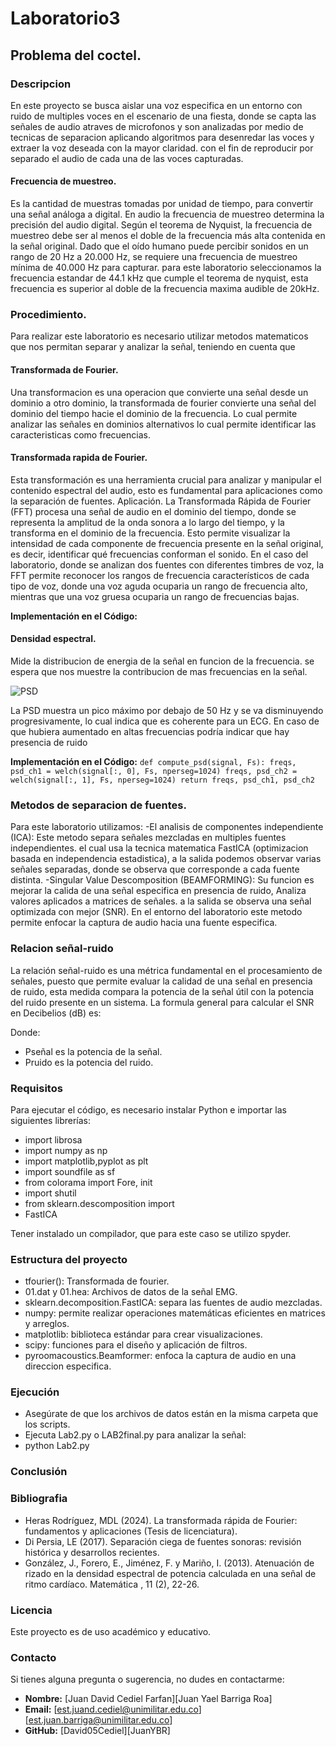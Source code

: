 # Laboratorio3
## Problema del coctel.
### Descripcion 
<p>
En este proyecto se busca aislar una voz especifica en un entorno con ruido de multiples voces en el escenario de una fiesta, donde se capta las señales de audio atraves de microfonos y son analizadas por medio de tecnicas de separacion aplicando algoritmos para desenredar las voces y extraer la voz deseada con la mayor claridad. con el fin de reproducir por separado el
audio de cada una de las voces capturadas. 
  
</p>  

#### Frecuencia de muestreo.
<p>
Es la cantidad de muestras tomadas por unidad de tiempo, para convertir una señal análoga a digital. En audio la frecuencia de muestreo determina la precisión del audio digital.
Según el teorema de Nyquist, la frecuencia de muestreo debe ser al menos el doble de la frecuencia más alta contenida en la señal original. Dado que el oído humano puede percibir sonidos en un rango de 20 Hz a 20.000 Hz, se requiere una frecuencia de muestreo mínima de 40.000 Hz para capturar. para este laboratorio seleccionamos la frecuencia estandar de 44.1 kHz que cumple el teorema de nyquist, esta frecuencia es superior al doble de la frecuencia maxima audible de 20kHz. 
</p>

### Procedimiento.
<p>
Para realizar este laboratorio es necesario utilizar metodos matematicos que nos permitan separar y analizar la señal, teniendo en cuenta que 
</p>

 
#### Transformada de Fourier.
<P>
Una transformacion es una operacion que convierte una señal desde un dominio a otro dominio, la transformada de fourier convierte una señal del dominio del tiempo hacie el dominio de la frecuencia. Lo cual permite analizar las señales en dominios alternativos lo cual permite identificar las caracteristicas como frecuencias.
</p>
    
#### Transformada rapida de Fourier.

<P>
Esta transformación es una herramienta crucial para analizar y manipular el contenido espectral del audio, esto es fundamental para aplicaciones como la separación de fuentes.
Aplicación. La Transformada Rápida de Fourier (FFT) procesa una señal de audio en el dominio del tiempo, donde se representa la amplitud de la onda sonora a lo largo del tiempo, y la transforma en el dominio de la frecuencia. Esto permite visualizar la intensidad de cada componente de frecuencia presente en la señal original, es decir, identificar qué frecuencias conforman el sonido. En el caso del laboratorio, donde se analizan dos fuentes con diferentes timbres de voz, la FFT permite reconocer los rangos de frecuencia característicos de cada tipo de voz, donde una voz aguda ocuparia un rango de frecuencia alto, mientras que una voz gruesa ocuparia un rango de frecuencias bajas. 
</p>

**Implementación en el Código:**


#### Densidad espectral.

Mide la distribucion de energia de la señal en funcion de la frecuencia. se espera que nos muestre la contribucion de mas frecuencias en la señal.

![PSD](https://github.com/user-attachments/assets/6cf1c39a-3479-45b4-8c7d-7a4d0827176b)

La PSD muestra un pico máximo por debajo de 50 Hz y se va disminuyendo progresivamente, lo cual indica que es coherente para un ECG. En caso de que hubiera aumentado en altas frecuencias podría indicar que hay presencia de ruido

**Implementación en el Código:**
    `def compute_psd(signal, Fs):
    freqs, psd_ch1 = welch(signal[:, 0], Fs, nperseg=1024)
    freqs, psd_ch2 = welch(signal[:, 1], Fs, nperseg=1024)
    return freqs, psd_ch1, psd_ch2`
    
</p>


### Metodos de separacion de fuentes.

<p>
  
Para este laboratorio utilizamos:
-El analisis de componentes independiente (ICA): Este metodo separa señales mezcladas en multiples fuentes independientes. el cual usa la tecnica matematica FastICA (optimizacion basada en independencia estadistica), a la salida podemos observar varias señales separadas, donde se observa que corresponde a cada fuente distinta. 
-Singular Value Descomposition (BEAMFORMING): Su funcion es mejorar la calida de una señal especifica en presencia de ruido, Analiza valores aplicados a matrices de señales. a la salida se observa una señal optimizada con mejor (SNR). En el entorno del laboratorio este metodo permite enfocar la captura de audio hacia una fuente especifica.

</p>



### Relacion señal-ruido
<p>
La relación señal-ruido es una métrica fundamental en el procesamiento de señales, puesto que permite evaluar la calidad de una señal en presencia de ruido, esta medida  compara la potencia de la señal útil con la potencia del ruido presente en un sistema.
La formula general para calcular el SNR en Decibelios (dB) es:

Donde:

- Pseñal es la potencia de la señal.
- Pruido es la potencia del ruido.

    
</p>

### Requisitos
<p>
Para ejecutar el código, es necesario instalar Python e importar las siguientes librerías:

- import librosa
- import numpy as np
- import matplotlib,pyplot as plt
- import soundfile as sf
- from colorama import Fore, init
- import shutil
- from sklearn.descomposition import
- FastICA
  
Tener instalado un compilador, que para este caso se utilizo spyder.  
</p>

### Estructura del proyecto

- tfourier(): Transformada de fourier.
- 01.dat y 01.hea: Archivos de datos de la señal EMG.
- sklearn.decomposition.FastICA: separa las fuentes de audio mezcladas.  
- numpy: permite realizar operaciones matemáticas eficientes en matrices y arreglos.
- matplotlib: biblioteca estándar para crear visualizaciones.
- scipy: funciones para el diseño y aplicación de filtros.
- pyroomacoustics.Beamformer: enfoca la captura de audio en una direccion especifica. 


### Ejecución

- Asegúrate de que los archivos de datos están en la misma carpeta que los scripts.
-	Ejecuta Lab2.py o LAB2final.py para analizar la señal:
- python Lab2.py
  

### Conclusión
<p>

</p>

### Bibliografia

- Heras Rodríguez, MDL (2024). La transformada rápida de Fourier: fundamentos y aplicaciones (Tesis de licenciatura).
- Di Persia, LE (2017). Separación ciega de fuentes sonoras: revisión histórica y desarrollos recientes.
- González, J., Forero, E., Jiménez, F. y Mariño, I. (2013). Atenuación de rizado en la densidad espectral de potencia calculada en una señal de ritmo cardíaco. Matemática , 11 (2), 22-26.


### Licencia

Este proyecto es de uso académico y educativo.

### Contacto
<p>
Si tienes alguna pregunta o sugerencia, no dudes en contactarme:
</p>

- **Nombre:** [Juan David Cediel Farfan][Juan Yael Barriga Roa]
- **Email:** [est.juand.cediel@unimilitar.edu.co][est.juan.barriga@unimilitar.edu.co]
- **GitHub:** [David05Cediel][JuanYBR]

